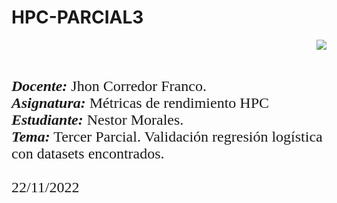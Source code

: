 # HPC-PARCIAL3

<div> 
<img src="https://res-5.cloudinary.com/crunchbase-production/image/upload/c_lpad,h_256,w_256,f_auto,q_auto:eco/v1455514364/pim02bzqvgz0hibsra41.png" align="right"><br><br><FONT FACE="times new roman" SIZE=5>
<b></b>
<br>
<i><b>Docente:</b></i> Jhon Corredor Franco.
<br>
<i><b>Asignatura:</b></i> Métricas de rendimiento HPC
<br>
<i><b>Estudiante:</b></i> Nestor Morales.
<br>
<i><b>Tema:</b></i> Tercer Parcial. Validación regresión logística con datasets encontrados.
<br>
<br>
22/11/2022
<br>
</FONT>
</div>
